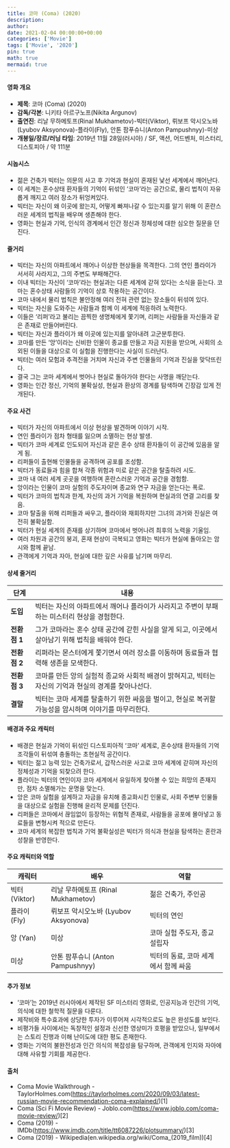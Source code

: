 ```yaml
---
title: 코마 (Coma) (2020)
description: 
author: 
date: 2021-02-04 00:00:00+00:00
categories: ['Movie']
tags: ['Movie', '2020']
pin: true
math: true
mermaid: true
---
```

#### 영화 개요

- **제목**: 코마 (Coma) (2020)  
- **감독/각본**: 니키타 아르구노프(Nikita Argunov)  
- **출연진**: 리날 무하메토프(Rinal Mukhametov)-빅터(Viktor), 뤼보프 악시오노바(Lyubov Aksyonova)-플라이(Fly), 안톤 팜푸슈니(Anton Pampushnyy)-미상  
- **개봉일/장르/러닝 타임**: 2019년 11월 28일(러시아) / SF, 액션, 어드벤처, 미스터리, 디스토피아 / 약 111분

#### 시놉시스

- 젊은 건축가 빅터는 의문의 사고 후 기억과 현실이 혼재된 낯선 세계에서 깨어난다.  
- 이 세계는 혼수상태 환자들의 기억이 뒤섞인 ‘코마’라는 공간으로, 물리 법칙이 자유롭게 깨지고 여러 장소가 뒤엉켜있다.  
- 빅터는 자신이 왜 이곳에 왔는지, 어떻게 빠져나갈 수 있는지를 알기 위해 이 혼란스러운 세계의 법칙을 배우며 생존해야 한다.  
- 영화는 현실과 기억, 인식의 경계에서 인간 정신과 정체성에 대한 심오한 질문을 던진다.

#### 줄거리

- 빅터는 자신의 아파트에서 깨어나 이상한 현상들을 목격한다. 그의 연인 플라이가 서서히 사라지고, 그의 주변도 부패해간다.  
- 이내 빅터는 자신이 ‘코마’라는 현실과는 다른 세계에 갇혀 있다는 소식을 듣는다. 코마는 혼수상태 사람들의 기억이 상호 작용하는 공간이다.  
- 코마 내에서 물리 법칙은 불안정해 여러 전혀 관련 없는 장소들이 뒤섞여 있다.  
- 빅터는 자신을 도와주는 사람들과 함께 이 세계에 적응하려 노력한다.  
- 이들은 ‘리퍼’라고 불리는 끔찍한 생명체에게 쫓기며, 리퍼는 사람들을 자신들과 같은 존재로 만들어버린다.  
- 빅터는 자신과 플라이가 왜 이곳에 있는지를 알아내려 고군분투한다.  
- 코마를 만든 ‘앙’이라는 신비한 인물이 종교를 만들고 자금 지원을 받으며, 사회의 소외된 이들을 대상으로 이 실험을 진행한다는 사실이 드러난다.  
- 빅터는 여러 모험과 추격전을 거치며 자신과 주변 인물들의 기억과 진실을 맞닥뜨린다.  
- 결국 그는 코마 세계에서 벗어나 현실로 돌아가야 한다는 사명을 깨닫는다.  
- 영화는 인간 정신, 기억의 불확실성, 현실과 환상의 경계를 탐색하며 긴장감 있게 전개된다.

#### 주요 사건

- 빅터가 자신의 아파트에서 이상 현상을 발견하며 이야기 시작.  
- 연인 플라이가 점차 형태를 잃으며 소멸하는 현상 발생.  
- 빅터가 코마 세계로 인도되어 자신과 같은 혼수 상태 환자들이 이 공간에 있음을 알게 됨.  
- 리퍼들이 출현해 인물들을 공격하며 공포를 조성함.  
- 빅터가 동료들과 힘을 합쳐 각종 위험과 미로 같은 공간을 탈출하려 시도.  
- 코마 내 여러 세계 곳곳을 여행하며 혼란스러운 기억과 공간을 경험함.  
- 앙이라는 인물이 코마 실험의 주도자이며 종교와 연구 자금을 얻는다는 폭로.  
- 빅터가 코마의 법칙과 한계, 자신의 과거 기억을 복원하며 현실과의 연결 고리를 찾음.  
- 코마 탈출을 위해 리퍼들과 싸우고, 플라이와 재회하지만 그녀의 과거와 진실은 여전히 불확실함.  
- 빅터가 현실 세계의 존재를 상기하며 코마에서 벗어나려 최후의 노력을 기울임.  
- 여러 차원과 공간의 붕괴, 혼재 현상이 극복되고 영화는 빅터가 현실에 돌아오는 암시와 함께 끝남.  
- 관객에게 기억과 자아, 현실에 대한 깊은 사유를 남기며 마무리.

#### 상세 줄거리

| **단계**    | **내용**                                                                                 |
|-------------|------------------------------------------------------------------------------------------|
| **도입**    | 빅터는 자신의 아파트에서 깨어나 플라이가 사라지고 주변이 부패하는 미스터리 현상을 경험한다.         |
| **전환점 1** | 그가 코마라는 혼수 상태 공간에 갇힌 사실을 알게 되고, 이곳에서 살아남기 위해 법칙을 배워야 한다.          |
| **전환점 2** | 리퍼라는 몬스터에게 쫓기면서 여러 장소를 이동하며 동료들과 협력해 생존을 모색한다.                       |
| **전환점 3** | 코마를 만든 앙의 실험적 종교와 사회적 배경이 밝혀지고, 빅터는 자신의 기억과 현실의 경계를 찾아나선다.        |
| **결말**    | 빅터는 코마 세계를 탈출하기 위한 싸움을 벌이고, 현실로 복귀할 가능성을 암시하며 이야기를 마무리한다.           |

#### 배경과 주요 캐릭터

- 배경은 현실과 기억이 뒤섞인 디스토피아적 ‘코마’ 세계로, 혼수상태 환자들의 기억 조각들이 뒤섞여 충돌하는 초현실적 공간이다.  
- 빅터는 젊고 능력 있는 건축가로서, 갑작스러운 사고로 코마 세계에 갇히며 자신의 정체성과 기억을 되찾으려 한다.  
- 플라이는 빅터의 연인이자 코마 세계에서 유일하게 찾아볼 수 있는 희망의 존재지만, 점차 소멸해가는 운명을 맞는다.  
- 앙은 코마 실험을 설계하고 자금을 유치해 종교화시킨 인물로, 사회 주변부 인물들을 대상으로 실험을 진행해 윤리적 문제를 던진다.  
- 리퍼들은 코마에서 끊임없이 등장하는 위협적 존재로, 사람들을 공포에 몰아넣고 동료들을 변형시켜 적으로 만든다.  
- 코마 세계의 복잡한 법칙과 기억 불확실성은 빅터가 의식과 현실을 탐색하는 혼란과 성찰을 반영한다.  

#### 주요 캐릭터와 역할

| **캐릭터** | **배우** | **역할**                |
|------------|----------|-------------------------|
| 빅터 (Viktor)              | 리날 무하메토프 (Rinal Mukhametov) | 젊은 건축가, 주인공          |
| 플라이 (Fly)               | 뤼보프 악시오노바 (Lyubov Aksyonova) | 빅터의 연인                  |
| 앙 (Yan)                   | 미상                                | 코마 실험 주도자, 종교 설립자   |
| 미상                       | 안톤 팜푸슈니 (Anton Pampushnyy)   | 빅터의 동료, 코마 세계에서 함께 싸움 |

#### 추가 정보

- ‘코마’는 2019년 러시아에서 제작된 SF 미스터리 영화로, 인공지능과 인간의 기억, 의식에 대한 철학적 질문을 다룬다.  
- 제작비와 특수효과에 상당한 투자가 이루어져 시각적으로도 높은 완성도를 보인다.  
- 비평가들 사이에서는 독창적인 설정과 신선한 영상미가 호평을 받았으나, 일부에서는 스토리 진행과 이해 난이도에 대한 평도 존재한다.  
- 영화는 기억의 불완전성과 인간 의식의 복잡성을 탐구하며, 관객에게 인지와 자아에 대해 사유할 기회를 제공한다.

#### 출처

- Coma Movie Walkthrough - TaylorHolmes.com(https://taylorholmes.com/2020/09/03/latest-russian-movie-recommendation-coma-explained/)[1]  
- Coma (Sci Fi Movie Review) - Joblo.com(https://www.joblo.com/coma-movie-review/)[2]  
- Coma (2019) - IMDb(https://www.imdb.com/title/tt6087226/plotsummary/)[3]  
- Coma (2019) - Wikipedia(en.wikipedia.org/wiki/Coma_(2019_film))[4]

